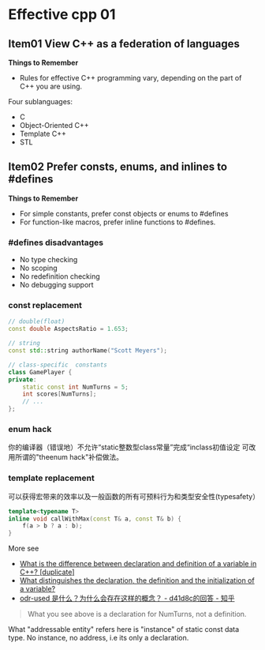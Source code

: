 # Effective cpp 01

## Item01 View C++ as a federation of languages

**Things to Remember**

- Rules for effective C++ programming vary, depending on the part of C++ you are using.

Four sublanguages:

- C
- Object-Oriented C++
- Template C++
- STL

## Item02 Prefer consts, enums, and inlines to #defines

**Things to Remember**

- For simple constants, prefer const objects or enums to #defines
- For function-like macros, prefer inline functions to #defines.

### #defines disadvantages

- No type checking
- No scoping
- No redefinition checking
- No debugging support

### const replacement

```cpp
// double(float)
const double AspectsRatio = 1.653;

// string
const std::string authorName("Scott Meyers");

// class-specific  constants
class GamePlayer {
private:
    static const int NumTurns = 5;
    int scores[NumTurns];
    // ...
};
```

### enum hack

你的编译器（错误地）不允许“static整数型class常量”完成“inclass初值设定
可改用所谓的"theenum hack"补偿做法。

### template replacement

可以获得宏带来的效率以及一般函数的所有可预料行为和类型安全性(typesafety）

```cpp
template<typename T>
inline void callWithMax(const T& a, const T& b) {
    f(a > b ? a : b);
}
```



More see 
- [What is the difference between declaration and definition of a variable in C++? [duplicate]](https://stackoverflow.com/questions/29954191/what-is-the-difference-between-declaration-and-definition-of-a-variable-in-c)
- [What distinguishes the declaration, the definition and the initialization of a variable?](https://stackoverflow.com/questions/23345554/what-distinguishes-the-declaration-the-definition-and-the-initialization-of-a-v)
- [odr-used 是什么？为什么会存在这样的概念？ - d41d8c的回答 - 知乎](https://www.zhihu.com/question/307786707/answer/565058772)

> What  you  see  above  is  a declaration  for NumTurns,  not  a  definition.

What "addressable entity" refers here is "instance" of static const data type. No instance, no address, i.e its only a declaration.
